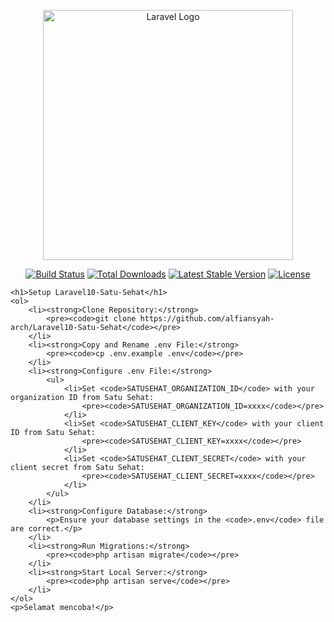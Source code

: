 <p align="center"><a href="https://laravel.com" target="_blank"><img src="https://raw.githubusercontent.com/laravel/art/master/logo-lockup/5%20SVG/2%20CMYK/1%20Full%20Color/laravel-logolockup-cmyk-red.svg" width="400" alt="Laravel Logo"></a></p>

<p align="center">
<a href="https://github.com/laravel/framework/actions"><img src="https://github.com/laravel/framework/workflows/tests/badge.svg" alt="Build Status"></a>
<a href="https://packagist.org/packages/laravel/framework"><img src="https://img.shields.io/packagist/dt/laravel/framework" alt="Total Downloads"></a>
<a href="https://packagist.org/packages/laravel/framework"><img src="https://img.shields.io/packagist/v/laravel/framework" alt="Latest Stable Version"></a>
<a href="https://packagist.org/packages/laravel/framework"><img src="https://img.shields.io/packagist/l/laravel/framework" alt="License"></a>
</p>

    <h1>Setup Laravel10-Satu-Sehat</h1>
    <ol>
        <li><strong>Clone Repository:</strong>
            <pre><code>git clone https://github.com/alfiansyah-arch/Laravel10-Satu-Sehat</code></pre>
        </li>
        <li><strong>Copy and Rename .env File:</strong>
            <pre><code>cp .env.example .env</code></pre>
        </li>
        <li><strong>Configure .env File:</strong>
            <ul>
                <li>Set <code>SATUSEHAT_ORGANIZATION_ID</code> with your organization ID from Satu Sehat:
                    <pre><code>SATUSEHAT_ORGANIZATION_ID=xxxx</code></pre>
                </li>
                <li>Set <code>SATUSEHAT_CLIENT_KEY</code> with your client ID from Satu Sehat:
                    <pre><code>SATUSEHAT_CLIENT_KEY=xxxx</code></pre>
                </li>
                <li>Set <code>SATUSEHAT_CLIENT_SECRET</code> with your client secret from Satu Sehat:
                    <pre><code>SATUSEHAT_CLIENT_SECRET=xxxx</code></pre>
                </li>
            </ul>
        </li>
        <li><strong>Configure Database:</strong>
            <p>Ensure your database settings in the <code>.env</code> file are correct.</p>
        </li>
        <li><strong>Run Migrations:</strong>
            <pre><code>php artisan migrate</code></pre>
        </li>
        <li><strong>Start Local Server:</strong>
            <pre><code>php artisan serve</code></pre>
        </li>
    </ol>
    <p>Selamat mencoba!</p>
</body>
</html>
